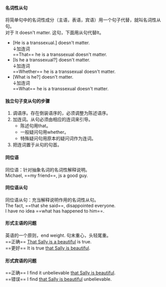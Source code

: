 #### 名词性从句
将简单句中的名词性成分（主语，表语，宾语）用一个句子代替，就叫名词性从句。  
对于 It doesn't matter. 这句，下面用从句代替It。
- [He is a transsexual.] doesn't matter.  
↓加连词  
==That== he is a transsexual doesn't matter.  
- [Is he a transsexual?] doesn't matter.  
↓加连词  
==Whether== he is a transsexual doesn't matter.
- [What is he?] doesn't matter.  
↓加连词  
==What== he is a transsexual doesn't matter.    
#### 独立句子变从句的步骤
1. 调语序。存在倒装语序的，必须调整为陈述语序。
2. 加连词。从句必须由相应的连词来引导。
    - 陈述句用that。
    - 一般疑问句用whether。
    - 特殊疑问句用原本的疑问词作为连词。
1. 把连词置于从句的句首。
#### 同位语
同位语：针对抽象名词的名词性解释说明。  
Michael, ==my friend==, js a good guy. 
#### 同位语从句
同位语从句：充当解释说明作用的名词性从句。  
The fact, ==that she said==, disappointed everyone.  
I have no idea ==what has happened to him==.

#### 形式主语的问题
英语的一个原则，end weight. 句末重心，头轻尾重。  
==正确== <u>That Sally is a beautiful</u> is true.  
==更好== It is true <u>that Sally is beautiful</u>.
#### 形式宾语的问题
==正确== I find it unbelievable <u>that Sally is beautiful</u>.  
==错误== I find <u>that Sally is beautiful</u> unbelievable.